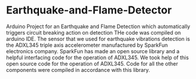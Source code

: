 # Earthquake-and-Flame-Detector
Arduino Project for an Earthquake and Flame Detection which automatically triggers circuit breaking action on detection
THe code was compiled on arduino IDE. The sensor that we used for earthquake vibrations detection is the ADXL345 triple axis accelerometer manufactured by SparkFun electronics company.
SparkFun has made an open source library and a helpful interfacing code for the operation of ADXL345. We took help of this open source code for the operation of ADXL345.
Code for all the other components were compiled in accordance with this library.
